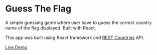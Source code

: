 # Guess The Flag

A simple guessing game where user have to guess the correct country name of the flag displayed. Built with React.

This app was built using React framework and [REST Countries](https://restcountries.eu/) API.

[Live Demo](https://guess-the-flag-app.herokuapp.com/)
